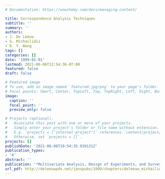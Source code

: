 ```yaml
---
# Documentation: https://wowchemy.com/docs/managing-content/

title: Correspondence Analysis Techniques
subtitle: ''
summary: ''
authors:
- J. De Leeuw
- G. Michailidis
- D. Y. Wang
tags: []
categories: []
date: '1999-01-01'
lastmod: 2021-06-06T12:54:36-07:00
featured: false
draft: false

# Featured image
# To use, add an image named `featured.jpg/png` to your page's folder.
# Focal points: Smart, Center, TopLeft, Top, TopRight, Left, Right, BottomLeft, Bottom, BottomRight.
image:
  caption: ''
  focal_point: ''
  preview_only: false

# Projects (optional).
#   Associate this post with one or more of your projects.
#   Simply enter your project's folder or file name without extension.
#   E.g. `projects = ["internal-project"]` references `content/project/deep-learning/index.md`.
#   Otherwise, set `projects = []`.
projects: []
publishDate: '2021-06-06T19:54:35.939131Z'
publication_types:
- '6'
abstract: ''
publication: '*Multivariate Analysis, Design of Experiments, and Survey Sampling*'
url_pdf: http://deleeuwpdx.net/janspubs/1999/chapters/deleeuw_michailidis_wang_C_99.pdf
---
```


